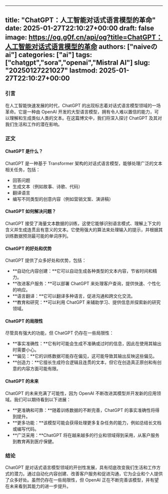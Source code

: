 
---
title: "ChatGPT：人工智能对话式语言模型的革命"
date: 2025-01-27T22:10:27+00:00
draft: false
image: https://og.g0f.cn/api/og?title=ChatGPT：人工智能对话式语言模型的革命
authors: ["naiveのai"]
categories: ["ai"]
tags: ["chatgpt","sora","openai","Mistral AI"]
slug: "20250127221027"
lastmod: 2025-01-27T22:10:27+00:00
---
### 引言

在人工智能快速发展的时代，ChatGPT 的出现标志着对话式语言模型领域的一场革命。它是一种由 OpenAI 开发的大型语言模型，拥有令人难以置信的能力，可以理解和生成类似人类的文本。在这篇博文中，我们将深入探讨 ChatGPT 及其对我们生活和工作的潜在影响。

### 正文

#### ChatGPT 是什么？

ChatGPT 是一种基于 Transformer 架构的对话式语言模型，能够处理广泛的文本相关任务，包括：

- 回答问题
- 生成文本（例如故事、诗歌、代码）
- 翻译语言
- 编写不同类型的创意内容（例如营销文案、演讲稿）

#### ChatGPT 如何解决问题？

ChatGPT 接受了海量文本数据的训练，这使它能够识别语言模式、理解上下文的含义并生成连贯且有意义的文本。它使用强大的算法来处理输入的提示，并根据其训练数据预测最可能的单词序列。

#### ChatGPT 的好处和优势

ChatGPT 提供了众多好处和优势，包括：

- **自动化内容创建：**它可以自动生成各种类型的文本内容，节省时间和精力。
- **改进客户服务：**可以部署 ChatGPT 来处理客户查询，提供快速、个性化的响应。
- **语言翻译：**它可以翻译多种语言，促进沟通和跨文化交流。
- **教育和研究：**可以利用 ChatGPT 来辅助学习、提供信息并探索新的研究领域。

#### ChatGPT 的局限性

尽管具有强大的功能，但 ChatGPT 仍存在一些局限性：

- **事实准确性：**它有时可能会生成不准确或过时的信息，因此在使用其输出时需要小心。
- **偏见：**它的训练数据可能存在偏见，这可能导致其输出反映这些偏见。
- **创造力：**它擅长生成符合逻辑且连贯的文本，但它在创造真正原创和有创意的内容方面可能有限。

#### ChatGPT 的未来

ChatGPT 的未来充满了可能性，因为 OpenAI 不断改进其模型并开发新的应用领域。我们可以期待看到以下进展：

- **更准确和可靠：**随着训练数据的不断完善，ChatGPT 的事实准确性将得到提升。
- **更多功能：**该模型可能会获得处理更多复杂任务的能力，例如总结长文档或编写代码。
- **广泛采用：**ChatGPT 将在越来越多的行业和领域得到采用，从客户服务到教育再到医疗保健。

### 结论

ChatGPT 是对话式语言模型领域的开创性发展，具有彻底改变我们生活和工作方式的潜力。通过自动化内容创建、改善客户服务和促进沟通，它为企业和个人提供了众多好处。虽然仍存在一些局限性，但 OpenAI 正在不断完善该模型，并有望在未来看到其能力的进一步提升。